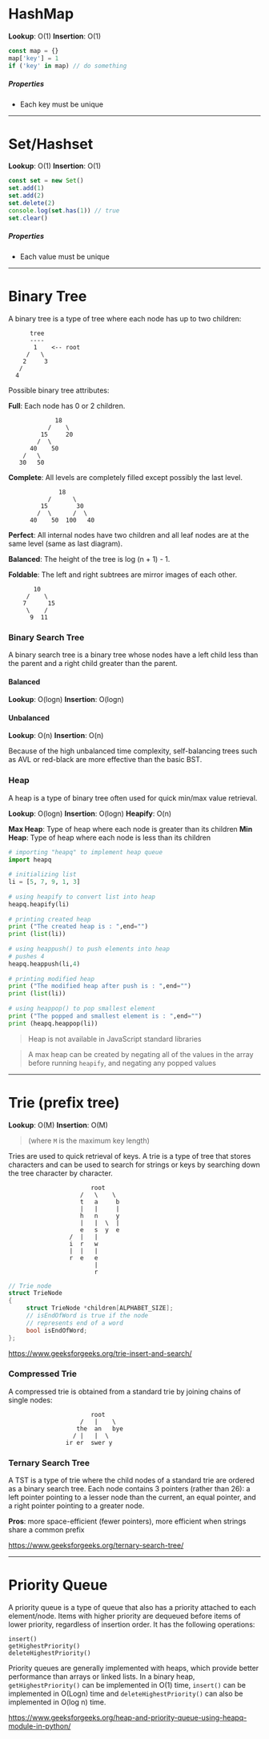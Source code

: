 # HashMap
**Lookup**: O(1)
**Insertion**: O(1)
```javascript
const map = {}
map['key'] = 1
if ('key' in map) // do something
```
##### Properties
* Each key must be unique

---

# Set/Hashset
**Lookup**: O(1)
**Insertion**: O(1)
```javascript
const set = new Set()
set.add(1)
set.add(2)
set.delete(2)
console.log(set.has(1)) // true
set.clear()
```
##### Properties
* Each value must be unique

---

# Binary Tree

A binary tree is a type of tree where each node has up to two children:

```
      tree
      ----
       1    <-- root
     /   \
    2     3  
   /   
  4
```

Possible binary tree attributes:

**Full**: Each node has 0 or 2 children.

```          
             18
           /    \   
         15     20    
        /  \       
      40    50   
    /   \
   30   50
```

**Complete**: All levels are completely filled except possibly the last level.

```
              18
           /      \  
         15        30  
        /  \      /  \
      40    50  100   40
```

**Perfect**: All internal nodes have two children and all leaf nodes are at the same level (same as last diagram).

**Balanced**: The height of the tree is log (n + 1) - 1.

**Foldable**: The left and right subtrees are mirror images of each other.

```
       10
     /    \
    7      15
     \    /
      9  11
```

### Binary Search Tree

A binary search tree is a binary tree whose nodes have a left child less than the parent and a right child greater than the parent.

#### Balanced
**Lookup**: O(logn)
**Insertion**: O(logn)

#### Unbalanced
**Lookup**: O(n)
**Insertion**: O(n)

Because of the high unbalanced time complexity, self-balancing trees such as AVL or red-black are more effective than the basic BST.

### Heap

A heap is a type of binary tree often used for quick min/max value retrieval.

**Lookup**: O(logn)
**Insertion**: O(logn)
**Heapify**: O(n)

**Max Heap**: Type of heap where each node is greater than its children
**Min Heap**: Type of heap where each node is less than its children

```python
# importing "heapq" to implement heap queue
import heapq
  
# initializing list
li = [5, 7, 9, 1, 3]
  
# using heapify to convert list into heap
heapq.heapify(li)
  
# printing created heap
print ("The created heap is : ",end="")
print (list(li))
  
# using heappush() to push elements into heap
# pushes 4
heapq.heappush(li,4)
  
# printing modified heap
print ("The modified heap after push is : ",end="")
print (list(li))
  
# using heappop() to pop smallest element
print ("The popped and smallest element is : ",end="")
print (heapq.heappop(li))
```

> Heap is not available in JavaScript standard libraries

> A max heap can be created by negating all of the values in the array before running `heapify`, and negating any popped values

---

# Trie (prefix tree)

**Lookup**: O(M)
**Insertion**: O(M)

> (where `M` is the maximum key length)

Tries are used to quick retrieval of keys. A trie is a type of tree that stores characters and can be used to search for strings or keys by searching down the tree character by character.

```
                       root
                    /   \    \
                    t   a     b
                    |   |     |
                    h   n     y
                    |   |  \  |
                    e   s  y  e
                 /  |   |
                 i  r   w
                 |  |   |
                 r  e   e
                        |
                        r
```

```c
// Trie node 
struct TrieNode 
{ 
     struct TrieNode *children[ALPHABET_SIZE];
     // isEndOfWord is true if the node 
     // represents end of a word 
     bool isEndOfWord; 
}; 
```

https://www.geeksforgeeks.org/trie-insert-and-search/

### Compressed Trie
A compressed trie is obtained from a standard trie by joining chains of single nodes:

```
                       root
                    /   |    \
                   the  an   bye
                  / |   |  \    
                ir er  swer y
```

### Ternary Search Tree
A TST is a type of trie where the child nodes of a standard trie are ordered as a binary search tree. Each node contains 3 pointers (rather than 26): a left pointer pointing to a lesser node than the current, an equal pointer, and a right pointer pointing to a greater node.

**Pros**: more space-efficient (fewer pointers), more efficient when strings share a common prefix

https://www.geeksforgeeks.org/ternary-search-tree/

---

# Priority Queue

A priority queue is a type of queue that also has a priority attached to each element/node. Items with higher priority are dequeued before items of lower priority, regardless of insertion order. It has the following operations:

```
insert()
getHighestPriority()
deleteHighestPriority()
```

Priority queues are generally implemented with heaps, which provide better performance than arrays or linked lists. In a binary heap, `getHighestPriority()` can be implemented in O(1) time, `insert()` can be implemented in O(Logn) time and `deleteHighestPriority()` can also be implemented in O(log n) time.

https://www.geeksforgeeks.org/heap-and-priority-queue-using-heapq-module-in-python/

